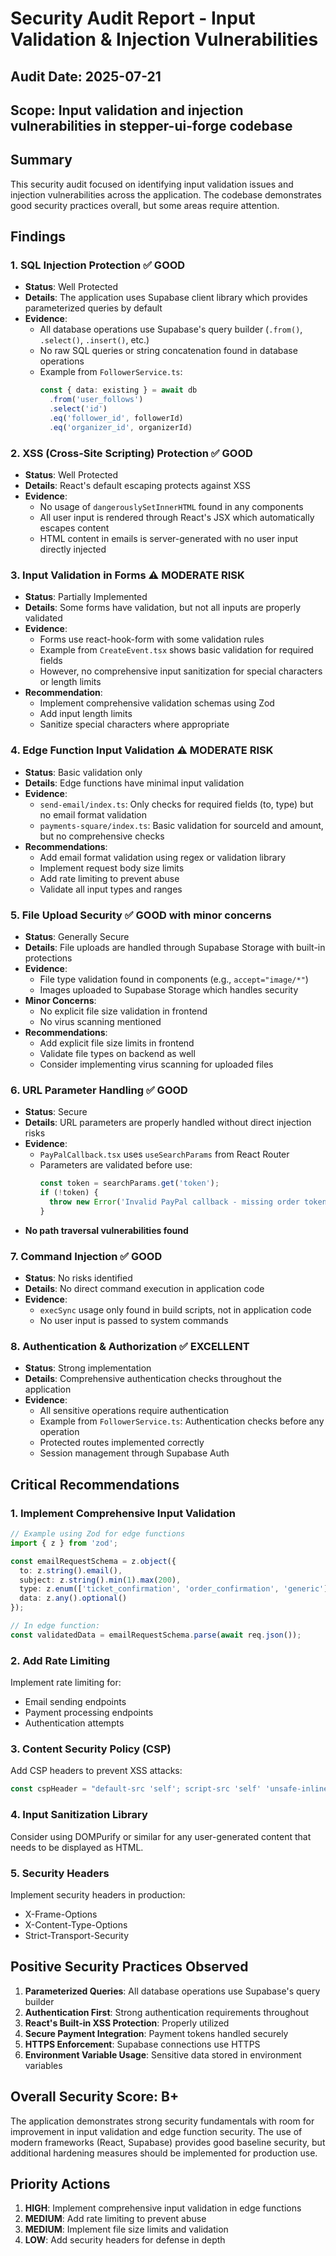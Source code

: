 # Security Audit Report - Input Validation & Injection Vulnerabilities

## Audit Date: 2025-07-21
## Scope: Input validation and injection vulnerabilities in stepper-ui-forge codebase

## Summary
This security audit focused on identifying input validation issues and injection vulnerabilities across the application. The codebase demonstrates good security practices overall, but some areas require attention.

## Findings

### 1. SQL Injection Protection ✅ GOOD
- **Status**: Well Protected
- **Details**: The application uses Supabase client library which provides parameterized queries by default
- **Evidence**: 
  - All database operations use Supabase's query builder (`.from()`, `.select()`, `.insert()`, etc.)
  - No raw SQL queries or string concatenation found in database operations
  - Example from `FollowerService.ts`:
    ```typescript
    const { data: existing } = await db
      .from('user_follows')
      .select('id')
      .eq('follower_id', followerId)
      .eq('organizer_id', organizerId)
    ```

### 2. XSS (Cross-Site Scripting) Protection ✅ GOOD
- **Status**: Well Protected
- **Details**: React's default escaping protects against XSS
- **Evidence**:
  - No usage of `dangerouslySetInnerHTML` found in any components
  - All user input is rendered through React's JSX which automatically escapes content
  - HTML content in emails is server-generated with no user input directly injected

### 3. Input Validation in Forms ⚠️ MODERATE RISK
- **Status**: Partially Implemented
- **Details**: Some forms have validation, but not all inputs are properly validated
- **Evidence**:
  - Forms use react-hook-form with some validation rules
  - Example from `CreateEvent.tsx` shows basic validation for required fields
  - However, no comprehensive input sanitization for special characters or length limits
- **Recommendation**: 
  - Implement comprehensive validation schemas using Zod
  - Add input length limits
  - Sanitize special characters where appropriate

### 4. Edge Function Input Validation ⚠️ MODERATE RISK
- **Status**: Basic validation only
- **Details**: Edge functions have minimal input validation
- **Evidence**:
  - `send-email/index.ts`: Only checks for required fields (to, type) but no email format validation
  - `payments-square/index.ts`: Basic validation for sourceId and amount, but no comprehensive checks
- **Recommendations**:
  - Add email format validation using regex or validation library
  - Implement request body size limits
  - Add rate limiting to prevent abuse
  - Validate all input types and ranges

### 5. File Upload Security ✅ GOOD with minor concerns
- **Status**: Generally Secure
- **Details**: File uploads are handled through Supabase Storage with built-in protections
- **Evidence**:
  - File type validation found in components (e.g., `accept="image/*"`)
  - Images uploaded to Supabase Storage which handles security
- **Minor Concerns**:
  - No explicit file size validation in frontend
  - No virus scanning mentioned
- **Recommendations**:
  - Add explicit file size limits in frontend
  - Validate file types on backend as well
  - Consider implementing virus scanning for uploaded files

### 6. URL Parameter Handling ✅ GOOD
- **Status**: Secure
- **Details**: URL parameters are properly handled without direct injection risks
- **Evidence**:
  - `PayPalCallback.tsx` uses `useSearchParams` from React Router
  - Parameters are validated before use:
    ```typescript
    const token = searchParams.get('token');
    if (!token) {
      throw new Error('Invalid PayPal callback - missing order token');
    }
    ```
- **No path traversal vulnerabilities found**

### 7. Command Injection ✅ GOOD
- **Status**: No risks identified
- **Details**: No direct command execution in application code
- **Evidence**:
  - `execSync` usage only found in build scripts, not in application code
  - No user input is passed to system commands

### 8. Authentication & Authorization ✅ EXCELLENT
- **Status**: Strong implementation
- **Details**: Comprehensive authentication checks throughout the application
- **Evidence**:
  - All sensitive operations require authentication
  - Example from `FollowerService.ts`: Authentication checks before any operation
  - Protected routes implemented correctly
  - Session management through Supabase Auth

## Critical Recommendations

### 1. Implement Comprehensive Input Validation
```typescript
// Example using Zod for edge functions
import { z } from 'zod';

const emailRequestSchema = z.object({
  to: z.string().email(),
  subject: z.string().min(1).max(200),
  type: z.enum(['ticket_confirmation', 'order_confirmation', 'generic']),
  data: z.any().optional()
});

// In edge function:
const validatedData = emailRequestSchema.parse(await req.json());
```

### 2. Add Rate Limiting
Implement rate limiting for:
- Email sending endpoints
- Payment processing endpoints
- Authentication attempts

### 3. Content Security Policy (CSP)
Add CSP headers to prevent XSS attacks:
```typescript
const cspHeader = "default-src 'self'; script-src 'self' 'unsafe-inline' https://js.squareup.com; ...";
```

### 4. Input Sanitization Library
Consider using DOMPurify or similar for any user-generated content that needs to be displayed as HTML.

### 5. Security Headers
Implement security headers in production:
- X-Frame-Options
- X-Content-Type-Options
- Strict-Transport-Security

## Positive Security Practices Observed

1. **Parameterized Queries**: All database operations use Supabase's query builder
2. **Authentication First**: Strong authentication requirements throughout
3. **React's Built-in XSS Protection**: Properly utilized
4. **Secure Payment Integration**: Payment tokens handled securely
5. **HTTPS Enforcement**: Supabase connections use HTTPS
6. **Environment Variable Usage**: Sensitive data stored in environment variables

## Overall Security Score: B+

The application demonstrates strong security fundamentals with room for improvement in input validation and edge function security. The use of modern frameworks (React, Supabase) provides good baseline security, but additional hardening measures should be implemented for production use.

## Priority Actions
1. **HIGH**: Implement comprehensive input validation in edge functions
2. **MEDIUM**: Add rate limiting to prevent abuse
3. **MEDIUM**: Implement file size limits and validation
4. **LOW**: Add security headers for defense in depth